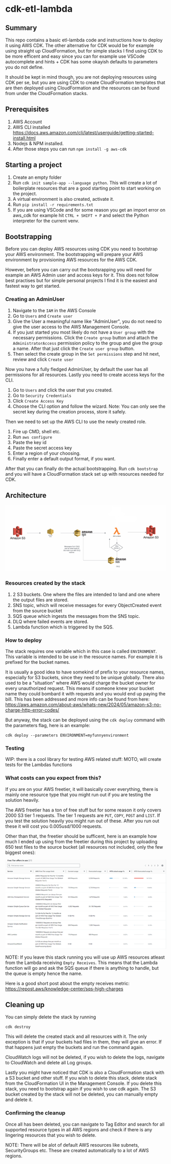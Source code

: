 # cdk-etl-lambda

## Summary

This repo contains a basic etl-lambda code and instructions how to deploy it using AWS CDK. The other alternative for CDK would be for example using straight up CloudFormation, but for simple stacks I find using CDK to be more efficent and easy since you can for example use VSCode autocomplete and hints + CDK has some okayish defaults to parameters you do not define.

It should be kept in mind though, you are not deploying resources using CDK per se, but you are using CDK to create CloudFormation templates that are then deployed using CloudFormation and the resources can be found from under the CloudFormation stacks.

## Prerequisites

1. AWS Account
2. AWS CLI installed https://docs.aws.amazon.com/cli/latest/userguide/getting-started-install.html
3. Nodejs & NPM installed.
4. After those steps you can run ```npm install -g aws-cdk```

## Starting a project

1. Create an empty folder
2. Run ```cdk init sample-app --language python```. This will create a lot of boilerplate resources that are a good starting point to start working on the project.
3. A virtual environment is also created, activate it.
4. Run ```pip install -r requirements.txt```
5. If you are using VSCode and for some reason you get an import error on aws_cdk for example hit ```CTRL + SHIFT + P``` and select the Python interpreter for the current venv.

## Bootstrapping 

Before you can deploy AWS resources using CDK you need to bootstrap your AWS environment. The bootstrapping will prepare your AWS environment by provisioning AWS resources for the AWS CDK.

However, before you can carry out the bootsrapping you will need for example an AWS Admin user and access keys for it. This does not follow best practises but for simple personal projects I find it is the easiest and fastest way to get started.

### Creating an AdminUser

1. Navigate to the ```IAM``` in the AWS Console
2. Go to ```Users``` and ```Create user```
3. Give the User a meaningful name like "AdminUser", you do not need to give the user access to the AWS Management Console.
4. If you just started you most likely do not have a ```User group``` with the necessary permissions. Click the ```Create group``` button and attach the ```AdministratorAccess``` permission policy to the group and give the group a name. After that just click the ```Create user group``` button.
5. Then select the create group in the ```Set permissions``` step and hit next, review and click ```Create user```

Now you have a fully fledged AdminUser, by default the user has all permissions for all resources. Lastly you need to create access keys for the CLI.

1. Go to  ```Users``` and click the user that you created.
2. Go to ```Security Credentials```
3. Click ```Create Access Key```
4. Choose the CLI option and follow the wizard. Note: You can only see the secret key during the creation process, store it safely.

Then we need to set up the AWS CLI to use the newly created role.

1. Fire up CMD, shell etc.
2. Run ```aws configure```
3. Paste the key id
4. Paste the secret access key
5. Enter a region of your choosing.
6. Finally enter a default output format, if you want.

After that you can finally do the actual bootstrapping. Run ```cdk bootstrap``` and you will have a CloudFormation stack set up with resources needed for CDK.

## Architecture

![overview](Pics/overview.png)

### Resources created by the stack

1. 2 S3 buckets. One where the files are intended to land and one where the output files are stored.
2. SNS topic, which will receive messages for every ObjectCreated event from the source bucket
3. SQS queue which ingests the messages from the SNS topic.
4. DLQ where failed events are stored.
5. Lambda function which is triggered by the SQS.

### How to deploy

The stack requires one variable which in this case is called ```ENVIRONMENT```. This variable is intended to be use in the resource names. For example it is prefixed for the bucket names. 

It is usually a good idea to have somekind of prefix to your resource names, especially for S3 buckets, since they need to be unique globally. There also used to be a "situation" where AWS would charge the bucket owner for every unauthorized request. This means if someone knew your bucket name they could bombard it with requests and you would end up paying the bill. This has been addressed and more info can be found from here: https://aws.amazon.com/about-aws/whats-new/2024/05/amazon-s3-no-charge-http-error-codes/

But anyway, the stack can be deployed using the ```cdk deploy``` command with the parameters flag, here is an example:

```
cdk deploy --parameters ENVIRONMENT=myfunnyenvironment
```

### Testing
WIP: there is a cool library for testing AWS related stuff: MOTO, will create tests for the Lambdas functions

### What costs can you expect from this?

If you are on your AWS freetier, it will basically cover everything, there is mainly one resource type that you might run out if you are testing the solution heavily.

The AWS freetier has a ton of free stuff but for some reason it only covers 2000 S3 tier 1 requests. The tier 1 requests are ```PUT```, ```COPY```, ```POST``` and ```LIST```. If you test the solution heavily you might run out of these. After you run out these it will cost you 0.005usd/1000 requests.

Other than that, the freetier should be sufficent, here is an example how much I ended up using from the freetier during this project by uploading 650 test files to the source bucket (all resources not included, only the few biggest ones):

![freetier usage](Pics/aws_freetier_usage.png)

NOTE: If you leave this stack running you will use up AWS resources atleast from the Lambda receiving ```Empty Receives```. This means that the Lambda function will go and ask the SQS queue if there is anything to handle, but the queue is empty hence the name.

Here is a good short post about the empty receives metric: https://repost.aws/knowledge-center/sqs-high-charges

## Cleaning up

You can simply delete the stack by running

```
cdk destroy
```
This will delete the created stack and all resources with it. The only exception is that if your buckets had files in them, they will give an error. If that happens just empty the buckets and run the command again.

CloudWatch logs will not be deleted, if you wish to delete the logs, navigate to CloudWatch and delete all Log groups.

Lastly you might have noticed that CDK is also a CloudFormation stack with a S3 bucket and other stuff. If you wish to delete this stack, delete stack from the CloudFormation UI in the Management Console. If you delete this stack, you need to bootstrap again if you wish to use cdk again.
The S3 bucket created by the stack will not be deleted, you can manually empty and delete it.

### Confirming the cleanup

Once all has been deleted, you can navigate to Tag Editor and search for all supported resource types in all AWS regions and check if there is any lingering resources that you wish to delete.

NOTE: There will be alot of default AWS resources like subnets, SecurityGroups etc. These are created automatically to a lot of AWS regions.